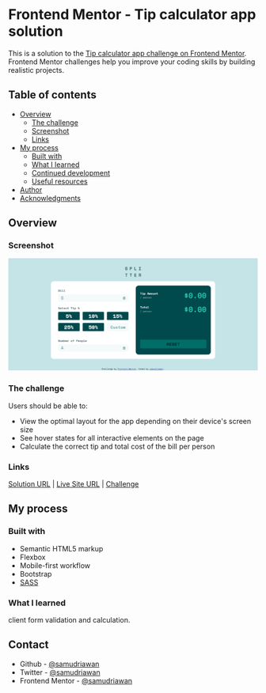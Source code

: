 # Frontend Mentor - Tip calculator app solution

This is a solution to the [Tip calculator app challenge on Frontend Mentor](https://www.frontendmentor.io/challenges/tip-calculator-app-ugJNGbJUX). Frontend Mentor challenges help you improve your coding skills by building realistic projects.

## Table of contents

- [Overview](#overview)
  - [The challenge](#the-challenge)
  - [Screenshot](#screenshot)
  - [Links](#links)
- [My process](#my-process)
  - [Built with](#built-with)
  - [What I learned](#what-i-learned)
  - [Continued development](#continued-development)
  - [Useful resources](#useful-resources)
- [Author](#author)
- [Acknowledgments](#acknowledgments)

## Overview

### Screenshot

![Preview Screenshot](images/Screenshot.png)

### The challenge

Users should be able to:

- View the optimal layout for the app depending on their device's screen size
- See hover states for all interactive elements on the page
- Calculate the correct tip and total cost of the bill per person

### Links

[Solution URL](https://www.frontendmentor.io/solutions/mobilefirst-with-sass-and-bootstrap-4UdVmiKPa) |
[Live Site URL](https://samudriawan.github.io/tip-calculator-app-frontendmentor/) |
[Challenge](https://www.frontendmentor.io/challenges/tip-calculator-app-ugJNGbJUX)

## My process

### Built with

- Semantic HTML5 markup
- Flexbox
- Mobile-first workflow
- Bootstrap
- [SASS](https://sass-lang.com/)

### What I learned

client form validation and calculation.

## Contact

- Github - [@samudriawan](https://github.com/samudriawan/)
- Twitter - [@samudriawan](https://twitter.com/samudriawan)
- Frontend Mentor - [@samudriawan](https://www.frontendmentor.io/profile/samudriawan)
